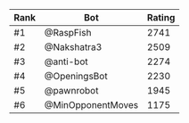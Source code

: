 Rank|Bot|Rating
---|---|---
#1|@RaspFish|2741
#2|@Nakshatra3|2509
#3|@anti-bot|2274
#4|@OpeningsBot|2230
#5|@pawnrobot|1945
#6|@MinOpponentMoves|1175
